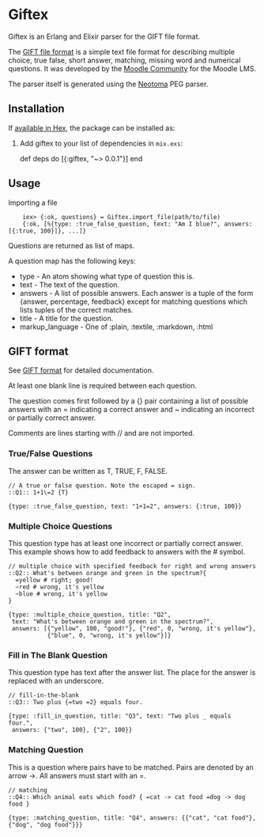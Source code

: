 # Giftex
Giftex is an Erlang and Elixir parser for the GIFT file format.

The [GIFT file format](https://docs.moodle.org/30/en/GIFT_format) is a simple
text file format for describing multiple choice, true false, short answer,
matching, missing word and numerical questions. It was developed by the
[Moodle Community](https://moodle.org/) for the Moodle LMS.

The parser itself is generated using the [Neotoma](https://github.com/seancribbs/neotoma)
PEG parser.

## Installation

If [available in Hex](https://hex.pm/docs/publish), the package can be installed as:

  1. Add giftex to your list of dependencies in `mix.exs`:

        def deps do
          [{:giftex, "~> 0.0.1"}]
        end

## Usage

Importing a file

        iex> {:ok, questions} = Giftex.import_file(path/to/file)
        {:ok, [%{type: :true_false_question, text: "Am I blue?", answers: [{:true, 100}]}, ...]}

Questions are returned as list of maps.

A question map has the following keys:

  * type -  An atom showing what type of question this is.
  * text -  The text of the question.
  * answers - A list of possible answers. Each answer is a tuple of the form
    {answer, percentage, feedback} except for matching questions which lists tuples
    of the correct matches.
  * title - A title for the question.
  * markup_language - One of :plain, :textile, :markdown, :html

## GIFT format

See [GIFT format](https://docs.moodle.org/30/en/GIFT_format) for detailed documentation.

At least one blank line is required between each question.

The question comes first followed by a {} pair containing a list of possible
  answers with an = indicating a correct answer and ~ indicating an incorrect or
  partially correct answer.

Comments are lines starting with // and are not imported.

### True/False Questions

The answer can be written as T, TRUE, F, FALSE.

    // A true or false question. Note the escaped = sign.
    ::Q1:: 1+1\=2 {T}

    {type: :true_false_question, text: "1+1=2", answers: {:true, 100}}

### Multiple Choice Questions

This question type has at least one incorrect or partially correct answer.
This example shows how to add feedback to answers with the # symbol.

    // multiple choice with specified feedback for right and wrong answers
    ::Q2:: What's between orange and green in the spectrum?{
      =yellow # right; good!
      ~red # wrong, it's yellow
      ~blue # wrong, it's yellow
    }

    {type: :multiple_choice_question, title: "Q2",
     text: "What's between orange and green in the spectrum?",
     answers: [{"yellow", 100, "good!"}, {"red", 0, "wrong, it's yellow"},
               {"blue", 0, "wrong, it's yellow"}]}

### Fill in The Blank Question

This question type has text after the answer list.
The place for the answer is replaced with an underscore.

    // fill-in-the-blank
    ::Q3:: Two plus {=two =2} equals four.

    {type: :fill_in_question, title: "Q3", text: "Two plus _ equals four.",
     answers: {"two", 100}, {"2", 100}}

### Matching Question

This is a question where pairs have to be matched.
Pairs are denoted by an arrow ->.
All answers must start with an =.

    // matching
    ::Q4:: Which animal eats which food? { =cat -> cat food =dog -> dog food }

    {type: :matching_question, title: "Q4", answers: {{"cat", "cat food"},{"dog", "dog food"}}}
